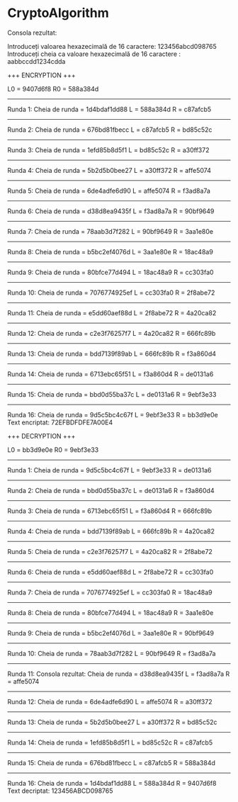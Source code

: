 # CryptoAlgorithm
Consola rezultat:

Introduceți valoarea hexazecimală de 16 caractere: 
123456abcd098765
Introduceți cheia ca valoare hexazecimală de 16 caractere :
aabbccdd1234cdda

+++ ENCRYPTION +++

L0 = 9407d6f8
R0 = 588a384d

-------------
Runda 1:
Cheia de runda = 1d4bdaf1dd88
L = 588a384d
R = c87afcb5

-------------
Runda 2:
Cheia de runda = 676bd81fbecc
L = c87afcb5
R = bd85c52c

-------------
Runda 3:
Cheia de runda = 1efd85b8d5f1
L = bd85c52c
R = a30ff372

-------------
Runda 4:
Cheia de runda = 5b2d5b0bee27
L = a30ff372
R = affe5074

-------------
Runda 5:
Cheia de runda = 6de4adfe6d90
L = affe5074
R = f3ad8a7a

-------------
Runda 6:
Cheia de runda = d38d8ea9435f
L = f3ad8a7a
R = 90bf9649

-------------
Runda 7:
Cheia de runda = 78aab3d7f282
L = 90bf9649
R = 3aa1e80e

-------------
Runda 8:
Cheia de runda = b5bc2ef4076d
L = 3aa1e80e
R = 18ac48a9

-------------
Runda 9:
Cheia de runda = 80bfce77d494
L = 18ac48a9
R = cc303fa0

-------------
Runda 10:
Cheia de runda = 7076774925ef
L = cc303fa0
R = 2f8abe72

-------------
Runda 11:
Cheia de runda = e5dd60aef88d
L = 2f8abe72
R = 4a20ca82

-------------
Runda 12:
Cheia de runda = c2e3f76257f7
L = 4a20ca82
R = 666fc89b

-------------
Runda 13:
Cheia de runda = bdd7139f89ab
L = 666fc89b
R = f3a860d4

-------------
Runda 14:
Cheia de runda = 6713ebc65f51
L = f3a860d4
R = de0131a6

-------------
Runda 15:
Cheia de runda = bbd0d55ba37c
L = de0131a6
R = 9ebf3e33

-------------
Runda 16:
Cheia de runda = 9d5c5bc4c67f
L = 9ebf3e33
R = bb3d9e0e
Text encriptat: 72EFBDFDFE7A00E4

+++ DECRYPTION +++

L0 = bb3d9e0e
R0 = 9ebf3e33

-------------
Runda 1:
Cheia de runda = 9d5c5bc4c67f
L = 9ebf3e33
R = de0131a6

-------------
Runda 2:
Cheia de runda = bbd0d55ba37c
L = de0131a6
R = f3a860d4

-------------
Runda 3:
Cheia de runda = 6713ebc65f51
L = f3a860d4
R = 666fc89b

-------------
Runda 4:
Cheia de runda = bdd7139f89ab
L = 666fc89b
R = 4a20ca82

-------------
Runda 5:
Cheia de runda = c2e3f76257f7
L = 4a20ca82
R = 2f8abe72

-------------
Runda 6:
Cheia de runda = e5dd60aef88d
L = 2f8abe72
R = cc303fa0

-------------
Runda 7:
Cheia de runda = 7076774925ef
L = cc303fa0
R = 18ac48a9

-------------
Runda 8:
Cheia de runda = 80bfce77d494
L = 18ac48a9
R = 3aa1e80e

-------------
Runda 9:
Cheia de runda = b5bc2ef4076d
L = 3aa1e80e
R = 90bf9649

-------------
Runda 10:
Cheia de runda = 78aab3d7f282
L = 90bf9649
R = f3ad8a7a

-------------
Runda 11:
Consola rezultat:
Cheia de runda = d38d8ea9435f
L = f3ad8a7a
R = affe5074

-------------
Runda 12:
Cheia de runda = 6de4adfe6d90
L = affe5074
R = a30ff372

-------------
Runda 13:
Cheia de runda = 5b2d5b0bee27
L = a30ff372
R = bd85c52c

-------------
Runda 14:
Cheia de runda = 1efd85b8d5f1
L = bd85c52c
R = c87afcb5

-------------
Runda 15:
Cheia de runda = 676bd81fbecc
L = c87afcb5
R = 588a384d

-------------
Runda 16:
Cheia de runda = 1d4bdaf1dd88
L = 588a384d
R = 9407d6f8
Text decriptat: 123456ABCD098765
